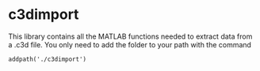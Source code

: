# c3dimport

This library contains all the MATLAB functions needed to extract data from a .c3d file.
You only need to add the folder to your path with the command

`addpath('./c3dimport')`
